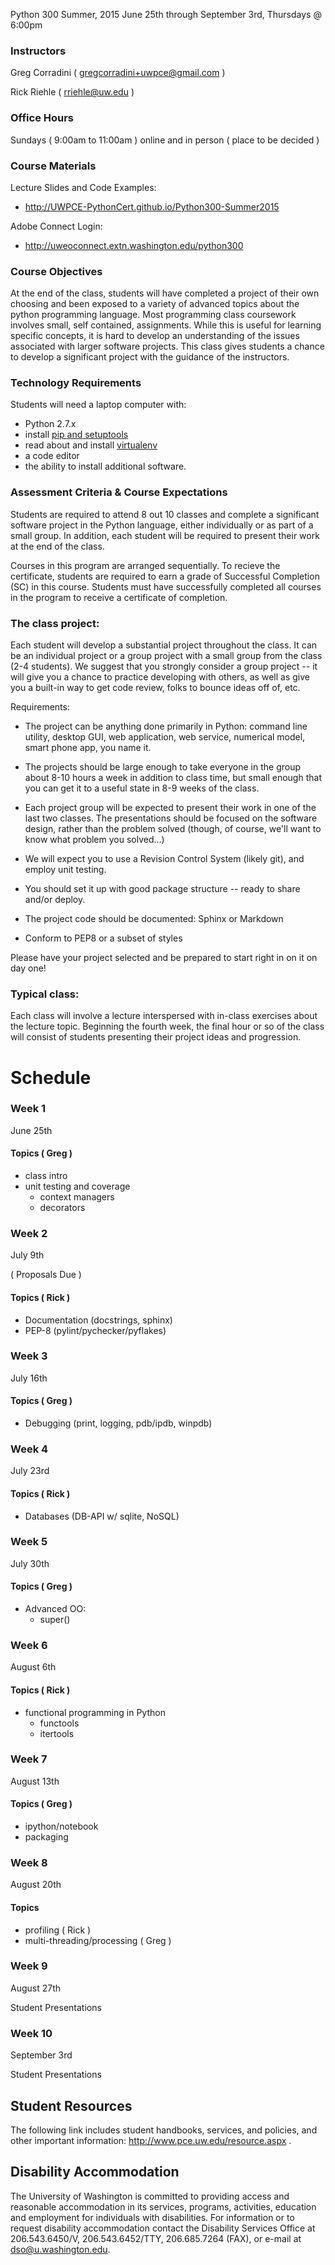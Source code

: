 Python 300
Summer, 2015
June 25th through September 3rd, Thursdays @ 6:00pm

### Instructors

Greg Corradini ( gregcorradini+uwpce@gmail.com )

Rick Riehle ( rriehle@uw.edu )

### Office Hours

Sundays ( 9:00am to 11:00am ) online and in person ( place to be decided )

### Course Materials

Lecture Slides and Code Examples:

- http://UWPCE-PythonCert.github.io/Python300-Summer2015

Adobe Connect Login: 

- http://uweoconnect.extn.washington.edu/python300

### Course Objectives

At the end of the class, students will have completed a project of their own choosing and been exposed to a variety of advanced topics about the python programming language. Most programming class coursework involves small, self contained, assignments. While this is useful for learning specific concepts, it is hard to develop an understanding of the issues associated with larger software projects. This class gives students a chance to develop a significant project with the guidance of the instructors.

### Technology Requirements

Students will need a laptop computer with:

- Python 2.7.x
- install [pip and setuptools](https://pip.pypa.io/en/latest/installing.html#pip-included-with-python)
- read about and install [virtualenv](http://docs.python-guide.org/en/latest/dev/virtualenvs/)
- a code editor
- the ability to install additional software.

### Assessment Criteria & Course Expectations

Students are required to attend 8 out 10 classes and complete a significant software project in the Python language, either individually or as part of a small group. In addition, each student will be required to present their work at the end of the class.

Courses in this program are arranged sequentially. To recieve the certificate, students are required to earn a grade of Successful Completion (SC) in this course. Students must have successfully completed all courses in the program to receive a certificate of completion.

### The class project:

Each student will develop a substantial project throughout the class. It can be an individual project or a group project with a small group from the class (2-4 students). We suggest that you strongly consider a group project -- it will give you a chance to practice developing with others, as well as give you a built-in way to get code review, folks to bounce ideas off of, etc.

Requirements:

- The project can be anything done primarily in Python: command line utility, desktop GUI, web application, web service, numerical model, smart phone app, you name it.

- The projects should be large enough to take everyone in the group about 8-10 hours a week in addition to class time, but small enough that you can get it to a useful state in 8-9 weeks of the class.

- Each project group will be expected to present their work in one of the last two classes. The presentations should be focused on the software design, rather than the problem solved (though, of course, we'll want to know what problem you solved...)

- We will expect you to use a Revision Control System (likely git), and employ unit testing.

- You should set it up with good package structure -- ready to share and/or deploy.

- The project code should be documented: Sphinx or Markdown

- Conform to PEP8 or a subset of styles

Please have your project selected and be prepared to start right in on it on day one!

### Typical class:

Each class will involve a lecture interspersed with in-class exercises about the lecture topic. Beginning the fourth week, the final hour or so of the class will consist of students presenting their project ideas and progression.


# Schedule

### Week 1
June 25th 

#### Topics ( Greg )
- class intro
- unit testing and coverage
    - context managers
    - decorators

### Week 2
July 9th  

( Proposals Due )
#### Topics ( Rick )
- Documentation (docstrings, sphinx)
- PEP-8 (pylint/pychecker/pyflakes)


### Week 3
July 16th 

#### Topics ( Greg )
- Debugging (print, logging, pdb/ipdb, winpdb)


### Week 4
July 23rd

#### Topics ( Rick )
- Databases (DB-API w/ sqlite, NoSQL)

### Week 5
July 30th 

#### Topics ( Greg )
- Advanced OO:
  - super()

### Week 6
August 6th

#### Topics ( Rick )
- functional programming in Python
    - functools
    - itertools

### Week 7
August 13th

#### Topics ( Greg )
- ipython/notebook
- packaging

### Week 8
August 20th

#### Topics
- profiling ( Rick )
- multi-threading/processing ( Greg )

### Week 9
August 27th 

Student Presentations

### Week 10
September 3rd

Student Presentations

## Student Resources
The following link includes student handbooks, services, and policies, and other important information: http://www.pce.uw.edu/resource.aspx .

## Disability Accommodation
The University of Washington is committed to providing access and reasonable accommodation in its services, programs, activities, education and employment for individuals with disabilities. For information or to request disability accommodation contact the Disability Services Office at 206.543.6450/V, 206.543.6452/TTY, 206.685.7264 (FAX), or e-mail at dso@u.washington.edu.
